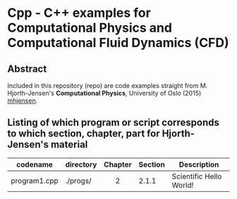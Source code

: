 # Cpp - C++ examples for Computational Physics and Computational Fluid Dynamics (CFD)

## Abstract

Included in this repository (repo) are code examples straight from M. Hjorth-Jensen's **Computational Physics**, University of Oslo (2015) [mhjensen](http://www.mn.uio.no/fysikk/english/people/aca/mhjensen/).  

## Listing of which program or script corresponds to which section, chapter, part for Hjorth-Jensen's material

| codename     | directory | Chapter | Section | Description            |
| ------------ | --------- | :-----: | ------- | ---------------------- |
| program1.cpp | ./progs/  | 2       | 2.1.1   | Scientific Hello World!|




